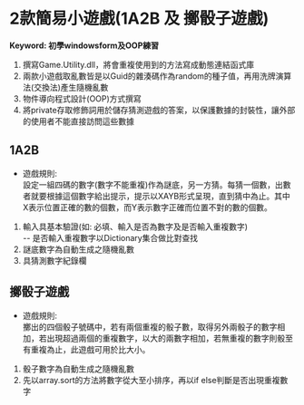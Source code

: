# 2款簡易小遊戲(1A2B 及 擲骰子遊戲)

**Keyword: 初學windowsform及OOP練習**  

1. 撰寫Game.Utility.dll，將會重複使用到的方法寫成動態連結函式庫  
2. 兩款小遊戲取亂數皆是以Guid的雜湊碼作為random的種子值，再用洗牌演算法(交換法)產生隨機亂數
3. 物件導向程式設計(OOP)方式撰寫
4. 將private存取修飾詞用於儲存猜測遊戲的答案，以保護數據的封裝性，讓外部的使用者不能直接訪問這些數據

## 1A2B
* 遊戲規則:  
設定一組四碼的數字(數字不能重複)作為謎底，另一方猜。每猜一個數，出數者就要根據這個數字給出提示，提示以XAYB形式呈現，直到猜中為止。其中X表示位置正確的數的個數，而Y表示數字正確而位置不對的數的個數。  

1. 輸入具基本驗證(如: 必填、輸入是否為數字及是否輸入重複數字)  
-- 是否輸入重複數字以Dictionary集合做比對查找
2. 謎底數字為自動生成之隨機亂數
3. 具猜測數字紀錄欄

## 擲骰子遊戲
* 遊戲規則:  
擲出的四個骰子號碼中，若有兩個重複的骰子數，取得另外兩骰子的數字相加，若出現超過兩個的重複數字，以大的兩數字相加，若無重複的數字則骰至有重複為止，此遊戲可用於比大小。　　

1. 骰子數字為自動生成之隨機亂數
2. 先以array.sort的方法將數字從大至小排序，再以if else判斷是否出現重複數字

